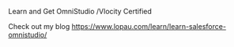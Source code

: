 Learn and Get OmniStudio /Vlocity Certified

Check out my blog
https://www.lopau.com/learn/learn-salesforce-omnistudio/